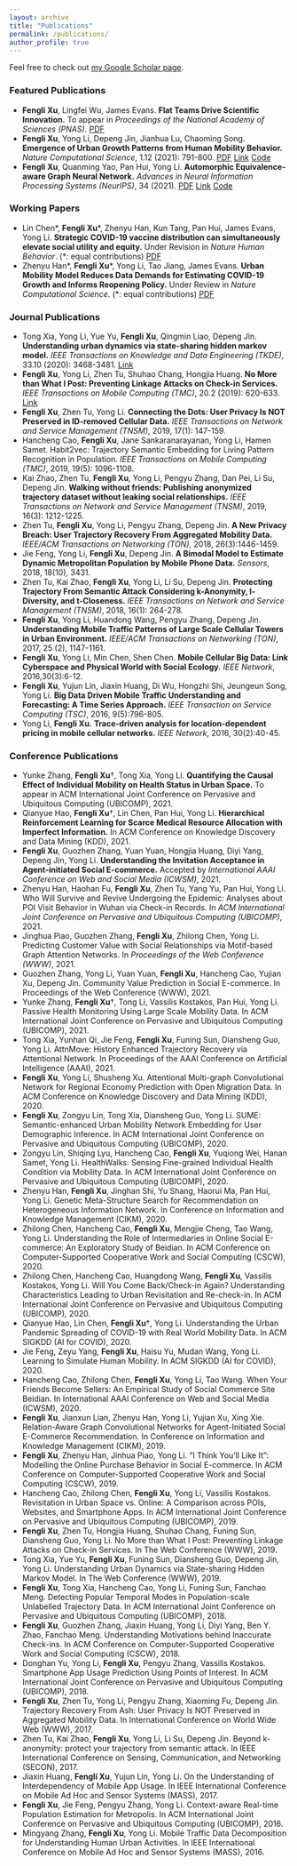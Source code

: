 ```yaml
---
layout: archive
title: "Publications"
permalink: /publications/
author_profile: true
---
```



  Feel free to check out [my Google Scholar page](https://scholar.google.com/citations?user=UJrlw1cAAAAJ&hl=en).

### Featured Publications

- **Fengli Xu**, Lingfei Wu, James Evans. **Flat Teams Drive Scientific Innovation.** To appear in *Proceedings of the National Academy of Sciences* *(PNAS)*.  [PDF](/papers/2022_flat.pdf) 
- **Fengli Xu**, Yong Li, Depeng Jin, Jianhua Lu, Chaoming Song. **Emergence of Urban Growth Patterns from Human Mobility Behavior.** *Nature Computational Science*, 1.12 (2021): 791-800. [PDF](/papers/2021_emergence.pdf) [Link](https://www.nature.com/articles/s43588-021-00160-6) [Code](https://github.com/tsinghua-fib-lab/Collective-Mobility-Model)
- **Fengli Xu**, Quanming Yao, Pan Hui, Yong Li. **Automorphic Equivalence-aware Graph Neural Network.** *Advances in Neural Information Processing Systems* *(NeurIPS)*, 34 (2021). [PDF](/papers/2021_automorphic.pdf) [Link](https://proceedings.neurips.cc/paper/2021/hash/7ffb4e0ece07869880d51662a2234143-Abstract.html) [Code](https://github.com/tsinghua-fib-lab/GRAPE)

### Working Papers

- Lin Chen\*, **Fengli Xu**\*, Zhenyu Han, Kun Tang, Pan Hui, James Evans, Yong Li. **Strategic COVID-19 vaccine distribution can simultaneously elevate social utility and equity.** Under Revision in *Nature Human Behavior*.  (\*: equal contributions) [PDF](/papers/2021_strategic.pdf)
- Zhenyu Han\*, **Fengli Xu**\*, Yong Li, Tao Jiang, James Evans. **Urban Mobility Model Reduces Data Demands for Estimating COVID-19 Growth and Informs Reopening Policy.** Under Review in *Nature Computational Science*.  (\*: equal contributions) [PDF](/papers/2022_urban.pdf)

### Journal Publications

- Tong Xia, Yong Li, Yue Yu, **Fengli Xu**, Qingmin Liao, Depeng Jin. **Understanding urban dynamics via state-sharing hidden markov model.** *IEEE Transactions on Knowledge and Data Engineering (TKDE)*, 33.10 (2020): 3468-3481. [Link](https://ieeexplore.ieee.org/abstract/document/8964408?casa_token=ASqU9qIV71kAAAAA:BjUhk8eeXRGe76Su5oyvHpY8AglT4bMbkt31HXBM5B9gD_lai37wLVCRhW4LgCYWeFc-NM-4)
- **Fengli Xu**, Yong Li, Zhen Tu, Shuhao Chang, Hongjia Huang. **No More than What I Post: Preventing Linkage Attacks on Check-in Services.** *IEEE Transactions on Mobile Computing (TMC)*, 20.2 (2019): 620-633. [Link](https://ieeexplore.ieee.org/abstract/document/8869862?casa_token=ISsAsUPMNTMAAAAA:AD6cqM_XI17NtRDLHgTnYIvKlzbV4jETrGXcMHWfMTVaWyH2wH2SoCTXgoD0AJFCgjTaN4wy) 
- **Fengli Xu**, Zhen Tu, Yong Li. **Connecting the Dots: User Privacy Is NOT Preserved in ID-removed Cellular Data.** *IEEE Transactions on Network and Service Management (TNSM)*, 2019, 17(1): 147-159.
- Hancheng Cao, **Fengli Xu**, Jane Sankaranarayanan, Yong Li, Hamen Samet. Habit2vec: Trajectory Semantic Embedding for Living Pattern Recognition in Population. *IEEE Transactions on Mobile Computing (TMC)*, 2019, 19(5): 1096-1108.
- Kai Zhao, Zhen Tu, **Fengli Xu**, Yong Li, Pengyu Zhang, Dan Pei, Li Su, Depeng Jin. **Walking without friends: Publishing anonymized trajectory dataset without leaking social relationships.** *IEEE Transactions on Network and Service Management (TNSM)*, 2019, 16(3): 1212-1225.
- Zhen Tu, **Fengli Xu**, Yong Li, Pengyu Zhang, Depeng Jin. **A New Privacy Breach: User Trajectory Recovery From Aggregated Mobility Data.** *IEEE/ACM Transactions on Networking (TON)*, 2018, 26(3):1446-1459.
- Jie Feng, Yong Li, **Fengli Xu**, Depeng Jin. **A Bimodal Model to Estimate Dynamic Metropolitan Population by Mobile Phone Data.** *Sensors*, 2018, 18(10), 3431.
- Zhen Tu, Kai Zhao, **Fengli Xu**, Yong Li, Li Su, Depeng Jin. **Protecting Trajectory From Semantic Attack Considering k-Anonymity, l-Diversity, and t-Closeness.** *IEEE Transactions on Network and Service Management (TNSM)*, 2018, 16(1): 264-278.
- **Fengli Xu**, Yong Li, Huandong Wang, Pengyu Zhang, Depeng Jin. **Understanding Mobile Traffic Patterns of Large Scale Cellular Towers in Urban Environment.** *IEEE/ACM Transactions on Networking (TON)*, 2017, 25 (2), 1147-1161. 
- **Fengli Xu**, Yong Li, Min Chen, Shen Chen. **Mobile Cellular Big Data: Link Cyberspace and Physical World with Social Ecology.** *IEEE Network*, 2016,30(3):6-12.
- **Fengli Xu**, Yujun Lin, Jiaxin Huang, Di Wu, Hongzhi Shi, Jeungeun Song, Yong Li. **Big Data Driven Mobile Traffic Understanding and Forecasting: A Time Series Approach.** *IEEE Transaction on Service Computing (TSC)*, 2016, 9(5):796-805.
- Yong Li, **Fengli Xu.** **Trace-driven analysis for location-dependent pricing in mobile cellular networks.** *IEEE Network*, 2016, 30(2):40-45.

### Conference Publications

- Yunke Zhang, **Fengli Xu**†, Tong Xia, Yong Li. **Quantifying the Causal Effect of Individual Mobility on Health Status in Urban Space.** To appear in ACM International Joint Conference on Pervasive and Ubiquitous Computing (UBICOMP), 2021.
- Qianyue Hao, **Fengli Xu**†, Lin Chen, Pan Hui, Yong Li. **Hierarchical Reinforcement Learning for Scarce Medical Resource Allocation with Imperfect Information.** In ACM Conference on Knowledge Discovery and Data Mining (KDD), 2021.
- **Fengli Xu**, Guozhen Zhang, Yuan Yuan, Hongjia Huang, Diyi Yang, Depeng Jin, Yong Li. **Understanding the Invitation Acceptance in Agent-initiated Social E-commerce.** Accepted by *International AAAI Conference on Web and Social Media (ICWSM)*, 2021.
- Zhenyu Han, Haohan Fu, **Fengli Xu**, Zhen Tu, Yang Yu, Pan Hui, Yong Li. Who Will Survive and Revive Undergoing the Epidemic: Analyses about POI Visit Behavior in Wuhan via Check-in Records. In *ACM International Joint Conference on Pervasive and Ubiquitous Computing (UBICOMP)*, 2021. 
- Jinghua Piao, Guozhen Zhang, **Fengli Xu**, Zhilong Chen, Yong Li. Predicting Customer Value with Social Relationships via Motif-based Graph Attention Networks. In *Proceedings of the Web Conference (WWW)*, 2021. 
- Guozhen Zhang, Yong Li, Yuan Yuan, **Fengli Xu**, Hancheng Cao, Yujian Xu, Depeng Jin. Community Value Prediction in Social E-commerce. In Proceedings of the Web Conference (WWW), 2021.
- Yunke Zhang, **Fengli Xu**†, Tong Li, Vassilis Kostakos, Pan Hui, Yong Li. Passive Health Monitoring Using Large Scale Mobility Data. In ACM International Joint Conference on Pervasive and Ubiquitous Computing (UBICOMP), 2021.
- Tong Xia, Yunhan Qi, Jie Feng, **Fengli Xu**, Funing Sun, Diansheng Guo, Yong Li. AttnMove: History Enhanced Trajectory Recovery via Attentional Network. In Proceedings of the AAAI Conference on Artificial Intelligence (AAAI), 2021.
- **Fengli Xu**, Yong Li, Shusheng Xu. Attentional Multi-graph Convolutional Network for Regional Economy Prediction with Open Migration Data. In ACM Conference on Knowledge Discovery and Data Mining (KDD), 2020.
- **Fengli Xu**, Zongyu Lin, Tong Xia, Diansheng Guo, Yong Li. SUME: Semantic-enhanced Urban Mobility Network Embedding for User Demographic Inference. In ACM International Joint Conference on Pervasive and Ubiquitous Computing (UBICOMP), 2020.
- Zongyu Lin, Shiqing Lyu, Hancheng Cao, **Fengli Xu**, Yuqiong Wei, Hanan Samet, Yong Li. HealthWalks: Sensing Fine-grained Individual Health Condition via Mobility Data. In ACM International Joint Conference on Pervasive and Ubiquitous Computing (UBICOMP), 2020.
- Zhenyu Han, **Fengli Xu**, Jinghan Shi, Yu Shang, Haorui Ma, Pan Hui, Yong Li. Genetic Meta-Structure Search for Recommendation on Heterogeneous Information Network. In Conference on Information and Knowledge Management (CIKM), 2020.
- Zhilong Chen, Hancheng Cao, **Fengli Xu**, Mengjie Cheng, Tao Wang, Yong Li. Understanding the Role of Intermediaries in Online Social E-commerce: An Exploratory Study of Beidian. In ACM Conference on Computer-Supported Cooperative Work and Social Computing (CSCW), 2020.
- Zhilong Chen, Hancheng Cao, Huangdong Wang, **Fengli Xu**, Vassilis Kostakos, Yong Li. Will You Come Back/Check-in Again? Understanding Characteristics Leading to Urban Revisitation and Re-check-in. In ACM International Joint Conference on Pervasive and Ubiquitous Computing (UBICOMP), 2020.
- Qianyue Hao, Lin Chen, **Fengli Xu**†, Yong Li. Understanding the Urban Pandemic Spreading of COVID-19 with Real World Mobility Data. In ACM SIGKDD (AI for COVID), 2020.
- Jie Feng, Zeyu Yang, **Fengli Xu**, Haisu Yu, Mudan Wang, Yong Li. Learning to Simulate Human Mobility. In ACM SIGKDD (AI for COVID), 2020.
- Hancheng Cao, Zhilong Chen, **Fengli Xu**, Yong Li, Tao Wang. When Your Friends Become Sellers: An Empirical Study of Social Commerce Site Beidian. In International AAAI Conference on Web and Social Media (ICWSM), 2020.
- **Fengli Xu**, Jianxun Lian, Zhenyu Han, Yong Li, Yujian Xu, Xing Xie. Relation-Aware Graph Convolutional Networks for Agent-Initiated Social E-Commerce Recommendation. In Conference on Information and Knowledge Management (CIKM), 2019.
- **Fengli Xu**, Zhenyu Han, Jinhua Piao, Yong Li. “I Think You’ll Like It”: Modelling the Online Purchase Behavior in Social E-commerce. In ACM Conference on Computer-Supported Cooperative Work and Social Computing (CSCW), 2019.
- Hancheng Cao, Zhilong Chen, **Fengli Xu**, Yong Li, Vassilis Kostakos. Revisitation in Urban Space vs. Online: A Comparison across POIs, Websites, and Smartphone Apps. In ACM International Joint Conference on Pervasive and Ubiquitous Computing (UBICOMP), 2019.
- **Fengli Xu**, Zhen Tu, Hongjia Huang, Shuhao Chang, Funing Sun, Diansheng Guo, Yong Li. No More than What I Post: Preventing Linkage Attacks on Check-in Services. In The Web Conference (WWW), 2019.
- Tong Xia, Yue Yu, **Fengli Xu**, Funing Sun, Diansheng Guo, Depeng Jin, Yong Li. Understanding Urban Dynamics via State-sharing Hidden Markov Model. In The Web Conference (WWW), 2019.
- **Fengli Xu**, Tong Xia, Hancheng Cao, Yong Li, Funing Sun, Fanchao Meng. Detecting Popular Temporal Modes in Population-scale Unlabelled Trajectory Data. In ACM International Joint Conference on Pervasive and Ubiquitous Computing (UBICOMP), 2018.
- **Fengli Xu**, Guozhen Zhang, Jiaxin Huang, Yong Li, Diyi Yang, Ben Y. Zhao, Fanchao Meng. Understanding Motivations behind Inaccurate Check-ins. In ACM Conference on Computer-Supported Cooperative Work and Social Computing (CSCW), 2018.
- Donghan Yu, Yong Li, **Fengli Xu**, Pengyu Zhang, Vassilis Kostakos. Smartphone App Usage Prediction Using Points of Interest. In ACM International Joint Conference on Pervasive and Ubiquitous Computing (UBICOMP), 2018.
- **Fengli Xu**, Zhen Tu, Yong Li, Pengyu Zhang, Xiaoming Fu, Depeng Jin. Trajectory Recovery From Ash: User Privacy Is NOT Preserved in Aggregated Mobility Data. In International Conference on World Wide Web (WWW), 2017.
- Zhen Tu, Kai Zhao, **Fengli Xu**, Yong Li, Li Su, Depeng Jin. Beyond k-anonymity: protect your trajectory from semantic attack. In IEEE International Conference on Sensing, Communication, and Networking (SECON), 2017. 
- Jiaxin Huang, **Fengli Xu**, Yujun Lin, Yong Li. On the Understanding of Interdependency of Mobile App Usage. In IEEE International Conference on Mobile Ad Hoc and Sensor Systems (MASS), 2017.
- **Fengli Xu**, Jie Feng, Pengyu Zhang, Yong Li. Context-aware Real-time Population Estimation for Metropolis. In ACM International Joint Conference on Pervasive and Ubiquitous Computing (UBICOMP), 2016.
- Mingyang Zhang, **Fengli Xu**, Yong Li. Mobile Traffic Data Decomposition for Understanding Human Urban Activities. In IEEE International Conference on Mobile Ad Hoc and Sensor Systems (MASS), 2016.

